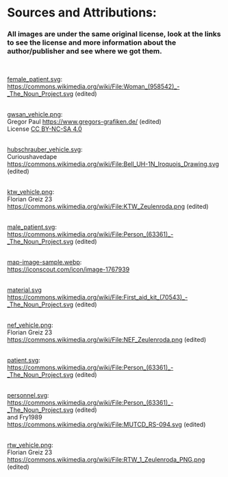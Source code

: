 <h1>Sources and Attributions:</h1>
<h3>All images are under the same original license, look at the links to see the license and more information about the author/publisher and see where we got them.</h3>
<br>

[female_patient.svg](female_patient.svg):<br>
<https://commons.wikimedia.org/wiki/File:Woman_(958542)_-_The_Noun_Project.svg> (edited)<br><br>

[gwsan_vehicle.png](gwsan_vehicle.png): <br> Gregor Paul <https://www.gregors-grafiken.de/> (edited)<br>
License [CC BY-NC-SA 4.0](https://creativecommons.org/licenses/by-nc-sa/4.0/deed.de) <br><br>

[hubschrauber_vehicle.svg](hubschrauber_vehicle.svg): <br>
Curioushavedape <br>
<https://commons.wikimedia.org/wiki/File:Bell_UH-1N_Iroquois_Drawing.svg> (edited) <br><br>

[ktw_vehicle.png](ktw_vehicle.png): <br>
Florian Greiz 23 <br>
<https://commons.wikimedia.org/wiki/File:KTW_Zeulenroda.png> (edited) <br><br>

[male_patient.svg](male_patient.svg): <br>
<https://commons.wikimedia.org/wiki/File:Person_(63361)_-_The_Noun_Project.svg> (edited) <br><br>

[map-image-sample.webp](map-image-sample.webp): <br>
<https://iconscout.com/icon/image-1767939> <br><br>

[material.svg](material.svg) <https://commons.wikimedia.org/wiki/File:First_aid_kit_(70543)_-_The_Noun_Project.svg> (edited) <br><br>

[nef_vehicle.png](nef_vehicle.png): <br>
Florian Greiz 23 <br>
<https://commons.wikimedia.org/wiki/File:NEF_Zeulenroda.png> (edited)<br><br>

[patient.svg](patient.svg): <br>
<https://commons.wikimedia.org/wiki/File:Person_(63361)_-_The_Noun_Project.svg> (edited)<br><br>

[personnel.svg](personnel.svg):<br>
<https://commons.wikimedia.org/wiki/File:Person_(63361)_-_The_Noun_Project.svg> (edited) <br>
and Fry1989 <br>
<https://commons.wikimedia.org/wiki/File:MUTCD_RS-094.svg> (edited) <br><br>

[rtw_vehicle.png](rtw_vehicle.png): <br>
Florian Greiz 23 <br>
<https://commons.wikimedia.org/wiki/File:RTW_1_Zeulenroda_PNG.png> (edited)<br><br>
